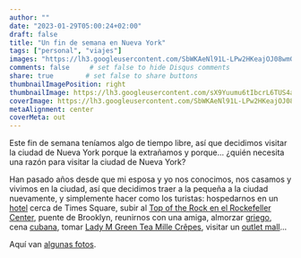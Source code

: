 ```yaml
---
author: ""
date: "2023-01-29T05:00:24+02:00"
draft: false
title: "Un fin de semana en Nueva York"
tags: ["personal", "viajes"]
images: "https://lh3.googleusercontent.com/SbWKAeNl91L-LPw2HKeajOJ08wmG5Id99XMZ_tJRjHmAGHQTXjziKYvjKc0Pk6cD9qZgCxxmIR5KpGapwu9WxveovWFOzg4RX3SsEJwUgO9iDGsOHFOX456UdWaR7w6UVL0bYketD1I=w2400"
comments: false     # set false to hide Disqus comments
share: true        # set false to share buttons
thumbnailImagePosition: right
thumbnailImage: https://lh3.googleusercontent.com/sX9Yuumu6tIbcrL6TUS4av71-bIULpnPlHnziDj5AdvJJv_BsgypUCNu3J4opUrEX4JW4ys4I9nHTbKXivr9-Ze9j2HHypivD3mxBbJkyFPBBsmyKlBR9Wr8k_-rzLgjDMG0HQ0uSFg=w2400
coverImage: https://lh3.googleusercontent.com/SbWKAeNl91L-LPw2HKeajOJ08wmG5Id99XMZ_tJRjHmAGHQTXjziKYvjKc0Pk6cD9qZgCxxmIR5KpGapwu9WxveovWFOzg4RX3SsEJwUgO9iDGsOHFOX456UdWaR7w6UVL0bYketD1I=w2400
metaAlignment: center
coverMeta: out
---
```


Este fin de semana teníamos algo de tiempo libre, así que decidimos visitar la ciudad de Nueva York porque la extrañamos y porque... ¿quién necesita una razón para visitar la ciudad de Nueva York?

<!--more-->

Han pasado años desde que mi esposa y yo nos conocimos, nos casamos y vivimos en la ciudad, así que decidimos traer a la pequeña a la ciudad nuevamente, y simplemente hacer como los turistas: hospedarnos en un [hotel](https://www.marriott.com/en-us/hotels/nycri-residence-inn-new-york-manhattan-times-square/overview/) cerca de Times Square, subir al [Top of the Rock en el Rockefeller Center](https://www.rockefellercenter.com/attractions/top-of-the-rock-observation-deck/), puente de Brooklyn, reunirnos con una amiga, almorzar [griego](https://kellariny.com/), cena [cubana](https://www.havanany.com/), tomar [Lady M Green Tea Mille Crêpes](https://www.ladym.com/items/lg-green-tea-mille-crepes), visitar un [outlet mall](https://www.premiumoutlets.com/outlet/woodbury-common)...

Aquí van [algunas fotos](https://photos.app.goo.gl/1AGdnQyFQAtofUP46).


